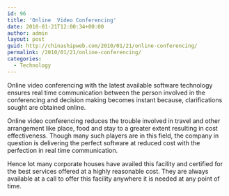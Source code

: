 ```yaml
---
id: 96
title: 'Online  Video Conferencing'
date: 2010-01-21T12:00:34+00:00
author: admin
layout: post
guid: http://chinashipweb.com/2010/01/21/online-conferencing/
permalink: /2010/01/21/online-conferencing/
categories:
  - Technology
---
```

Online video conferencing with the latest available software technology ensures real time communication between the person involved in the conferencing and decision making becomes instant because, clarifications sought are obtained online.

Online video conferencing reduces the trouble involved in travel and other arrangement like place, food and stay to a greater extent resulting in cost effectiveness. Though many such players are in this field, the company in question is delivering the perfect software at reduced cost with the perfection in real time communication.

Hence lot many corporate houses have availed this facility and certified for the best services offered at a highly reasonable cost. They are always available at a call to offer this facility anywhere it is needed at any point of time.